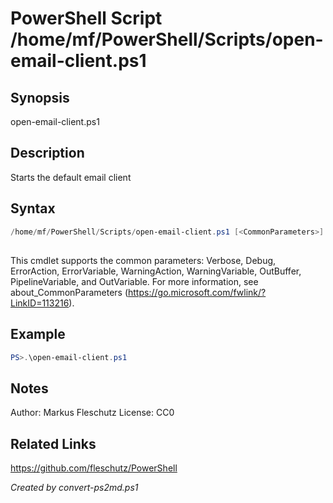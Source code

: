 # PowerShell Script /home/mf/PowerShell/Scripts/open-email-client.ps1

## Synopsis
open-email-client.ps1

## Description
Starts the default email client

## Syntax
```powershell
/home/mf/PowerShell/Scripts/open-email-client.ps1 [<CommonParameters>]
```
## <CommonParameters>
This cmdlet supports the common parameters: Verbose, Debug, ErrorAction, ErrorVariable, WarningAction, WarningVariable, OutBuffer, PipelineVariable, and OutVariable. For more information, see about_CommonParameters (https://go.microsoft.com/fwlink/?LinkID=113216).

## Example
```powershell
PS>.\open-email-client.ps1
```


## Notes
Author:  Markus Fleschutz
License: CC0

## Related Links
https://github.com/fleschutz/PowerShell

*Created by convert-ps2md.ps1*
